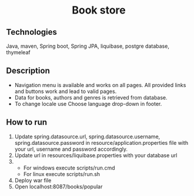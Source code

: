 <h1 align="center">Book store</h1>

## Technologies
Java, maven, Spring boot, Spring JPA, liquibase, postgre database, thymeleaf

## Description
- Navigation menu is available and works on all pages. All provided links and buttons work and lead to valid pages. 
- Data for books, authors and genres is retrieved from database.
- To change locale use Choose language drop-down in footer. 

## How to run
1. Update spring.datasource.url, spring.datasource.username, spring.datasource.password in resource/application.properties file with your url, username and password accordingly.
2. Update url in resources/liquibase.properties with your database url
3. - For windows execute scripts/run.cmd
   - For linux execute scripts/run.sh
4. Deploy war file
5. Open localhost:8087/books/popular
